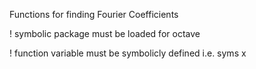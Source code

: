 
Functions for finding Fourier Coefficients

! symbolic package must be loaded for octave

! function variable must be symbolicly defined i.e. syms x
